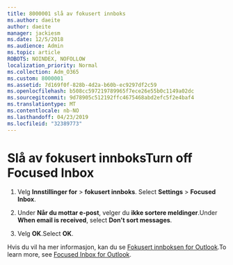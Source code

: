 ```yaml
---
title: 8000001 slå av fokusert innboks
ms.author: daeite
author: daeite
manager: jackiesm
ms.date: 12/5/2018
ms.audience: Admin
ms.topic: article
ROBOTS: NOINDEX, NOFOLLOW
localization_priority: Normal
ms.collection: Adm_O365
ms.custom: 8000001
ms.assetid: 7d169f0f-828b-4d2a-b60b-ec9297df2c59
ms.openlocfilehash: b508cc597219789965f7ece26e55b0c1149a02dc
ms.sourcegitcommit: 9d78905c512192ffc4675468abd2efc5f2e4baf4
ms.translationtype: MT
ms.contentlocale: nb-NO
ms.lasthandoff: 04/23/2019
ms.locfileid: "32389773"
---
```

# <a name="turn-off-focused-inbox"></a><span data-ttu-id="dbf1e-102">Slå av fokusert innboks</span><span class="sxs-lookup"><span data-stu-id="dbf1e-102">Turn off Focused Inbox</span></span>

1. <span data-ttu-id="dbf1e-103">Velg **Innstillinger for** \> **fokusert innboks**.  </span><span class="sxs-lookup"><span data-stu-id="dbf1e-103">Select **Settings**  \> **Focused Inbox**.</span></span>
    
2. <span data-ttu-id="dbf1e-104">Under **Når du mottar e-post**, velger du **ikke sortere meldinger**.</span><span class="sxs-lookup"><span data-stu-id="dbf1e-104">Under **When email is received**, select **Don't sort messages**.</span></span>
    
3. <span data-ttu-id="dbf1e-105">Velg **OK**.</span><span class="sxs-lookup"><span data-stu-id="dbf1e-105">Select **OK**.</span></span>
    
<span data-ttu-id="dbf1e-106">Hvis du vil ha mer informasjon, kan du se [Fokusert innboksen for Outlook](https://go.microsoft.com/fwlink/p/?linkid=873108).</span><span class="sxs-lookup"><span data-stu-id="dbf1e-106">To learn more, see [Focused Inbox for Outlook](https://go.microsoft.com/fwlink/p/?linkid=873108).</span></span>
  

